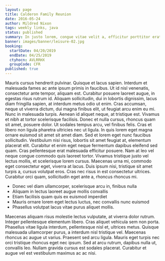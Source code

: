 ```yaml
---
layout: page
title: Calderon Family Reunion
date: 2016-05-24
author: Mildred Nixon
tags: weekly links, java
status: published
summary: In justo lorem, congue vitae velit a, efficitur porttitor erat.
banner: images/banner/leisure-02.jpg
booking:
  startDate: 04/20/2019
  endDate: 04/25/2019
  ctyhocn: AVLRRHX
  groupCode: CFR
published: true
---
```

Mauris cursus hendrerit pulvinar. Quisque et lacus sapien. Interdum et malesuada fames ac ante ipsum primis in faucibus. Ut id nisl venenatis, consectetur ante tempor, aliquam est. Curabitur posuere laoreet augue, in egestas risus rutrum id. Aliquam sollicitudin, dui in lobortis dignissim, lacus diam fringilla sapien, at interdum metus odio ut enim. Cras accumsan, neque ut viverra dictum, dui magna finibus elit, ut feugiat arcu enim eu mi. Nunc in malesuada turpis. Aenean id aliquet neque, at tristique est. Vivamus et nibh at tortor scelerisque facilisis. Donec et nulla cursus, rhoncus quam sit amet, posuere dolor. Ut sodales tempus arcu, vel finibus felis.
Cras et libero non ligula pharetra ultricies nec ut ligula. In quis lorem eget magna ornare euismod sit amet sit amet diam. Sed et lorem eget nunc faucibus sollicitudin. Vestibulum nisi risus, lobortis sit amet feugiat at, elementum placerat elit. Curabitur et enim eget neque fermentum dapibus eleifend sed quam. Cras pellentesque erat malesuada efficitur posuere. Nam at leo vel neque congue commodo quis laoreet tortor. Vivamus tristique justo vel lectus mollis, et scelerisque lorem cursus. Maecenas urna mi, commodo eget consectetur eget, viverra at lacus. Duis ipsum nisi, tristique sit amet turpis a, cursus volutpat eros. Cras nec risus in est consectetur ultrices. Curabitur orci quam, sollicitudin eget ante a, rhoncus rhoncus mi.

* Donec vel diam ullamcorper, scelerisque arcu in, finibus nulla
* Aliquam in lectus laoreet augue mollis convallis
* Etiam facilisis quam quis ex euismod imperdiet
* Mauris ornare lorem eget lectus luctus, nec convallis nunc euismod
* Phasellus volutpat lacus vitae purus aliquet mollis.

Maecenas aliquam risus molestie lectus vulputate, at viverra dolor rutrum. Integer pellentesque elementum libero. Cras aliquet vehicula sem non porta. Phasellus vitae ligula interdum, pellentesque nisl et, ultrices metus. Quisque malesuada ullamcorper purus, a interdum nisl tristique vel. Maecenas rhoncus ac augue ut varius. Praesent sed arcu ligula. Mauris eget turpis nec orci tristique rhoncus eget nec ipsum. Sed at arcu rutrum, dapibus nulla ut, convallis leo. Nullam gravida cursus est sodales placerat. Curabitur et augue vel est vestibulum maximus ac ac nisi.
